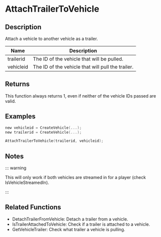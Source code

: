 # AttachTrailerToVehicle

## Description

Attach a vehicle to another vehicle as a trailer.

| Name      | Description                                       |
| --------- | ------------------------------------------------- |
| trailerid | The ID of the vehicle that will be pulled.        |
| vehicleid | The ID of the vehicle that will pull the trailer. |

## Returns

This function always returns 1, even if neither of the vehicle IDs passed are valid.

## Examples

```c
new vehicleid = CreateVehicle(...);
new trailerid = CreateVehicle(...);

AttachTrailerToVehicle(trailerid, vehicleid);
```

## Notes

::: warning

This will only work if both vehicles are streamed in for a player (check IsVehicleStreamedIn).

:::

## Related Functions

- DetachTrailerFromVehicle: Detach a trailer from a vehicle.
- IsTrailerAttachedToVehicle: Check if a trailer is attached to a vehicle.
- GetVehicleTrailer: Check what trailer a vehicle is pulling.
